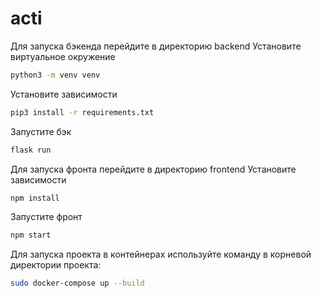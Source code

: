 # acti

Для запуска бэкенда перейдите в директорию  backend
Установите виртуальное окружение 
```bash
python3 -m venv venv
```

Установите зависимости 
```bash
pip3 install -r requirements.txt
```

Запустите бэк 
```bash
flask run
```

Для запуска фронта перейдите в директорию frontend
Установите зависимости 
```bash
npm install
```

Запустите фронт 
```bash
npm start
```

Для запуска проекта в контейнерах используйте команду в корневой директории проекта:

```bash
sudo docker-compose up --build
```
